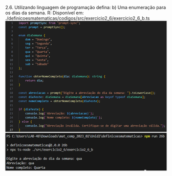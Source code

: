 2.6. Utilizando linguagem de programação defina:
b) Uma enumeração para os dias da semana.
R: Disponível em:
./definicoesmatematicas/codigos/src/exercicio2_6/exercicio2_6_b.ts
<img src=./imgs/semana.png>
<img src=./imgs/retsemana.png>
